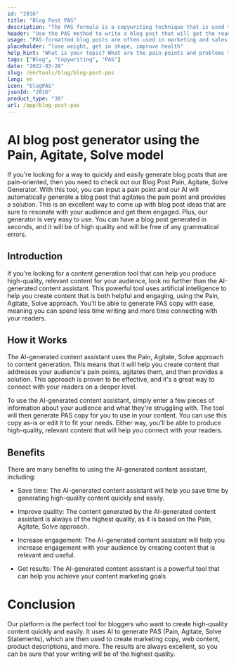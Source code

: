 ```yaml
---
id: "2816"
title: "Blog Post PAS"
description: "The PAS formula is a copywriting technique that is used to sell a product or service by first highlighting the customer's pain points, then agitating them, and finally offering a solution. This generator can help you create a PAS-formatted blog post that is aligned with your brand."
header: "Use the PAS method to write a blog post that will get the reader to take action."
usage: "PAS-formatted blog posts are often used in marketing and sales to sell a product or service. The following generator can help you create a PAS-formatted blog post that is closely aligned with your brand."
placeholder: "lose weight, get in shape, improve health"
help_hint: "What is your topic? What are the pain points and problems that your customers face? And what is the solution that you offer?"
tags: ["Blog", "Copywriting", "PAS"]
date: "2022-03-28"
slug: /en/tools/blog/blog-post-pas
lang: en
icon: "blogPAS"
jsonId: "2816"
product_type: "38"
url: /app/blog-post-pas
---
```


# AI blog post generator using the Pain, Agitate, Solve model

If you're looking for a way to quickly and easily generate blog posts that are pain-oriented, then you need to check out our Blog Post Pain, Agitate, Solve Generator. With this tool, you can input a pain point and our AI will automatically generate a blog post that agitates the pain point and provides a solution. This is an excellent way to come up with blog post ideas that are sure to resonate with your audience and get them engaged. Plus, our generator is very easy to use. You can have a blog post generated in seconds, and it will be of high quality and will be free of any grammatical errors.

## Introduction

If you're looking for a content generation tool that can help you produce high-quality, relevant content for your audience, look no further than the AI-generated content assistant. This powerful tool uses artificial intelligence to help you create content that is both helpful and engaging, using the Pain, Agitate, Solve approach. You'll be able to generate PAS copy with ease, meaning you can spend less time writing and more time connecting with your readers.

## How it Works

The AI-generated content assistant uses the Pain, Agitate, Solve approach to content generation. This means that it will help you create content that addresses your audience's pain points, agitates them, and then provides a solution. This approach is proven to be effective, and it's a great way to connect with your readers on a deeper level.

To use the AI-generated content assistant, simply enter a few pieces of information about your audience and what they're struggling with. The tool will then generate PAS copy for you to use in your content. You can use this copy as-is or edit it to fit your needs. Either way, you'll be able to produce high-quality, relevant content that will help you connect with your readers.

## Benefits

There are many benefits to using the AI-generated content assistant, including:

- Save time: The AI-generated content assistant will help you save time by generating high-quality content quickly and easily.

- Improve quality: The content generated by the AI-generated content assistant is always of the highest quality, as it is based on the Pain, Agitate, Solve approach.

- Increase engagement: The AI-generated content assistant will help you increase engagement with your audience by creating content that is relevant and useful.

- Get results: The AI-generated content assistant is a powerful tool that can help you achieve your content marketing goals

# Conclusion

Our platform is the perfect tool for bloggers who want to create high-quality content quickly and easily. It uses AI to generate PAS (Pain, Agitate, Solve Statements), which are then used to create marketing copy, web content, product descriptions, and more. The results are always excellent, so you can be sure that your writing will be of the highest quality.
